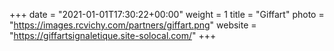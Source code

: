 +++
date = "2021-01-01T17:30:22+00:00"
weight = 1
title = "Giffart"
photo = "https://images.rcvichy.com/partners/giffart.png"
website = "https://giffartsignaletique.site-solocal.com/"
+++
